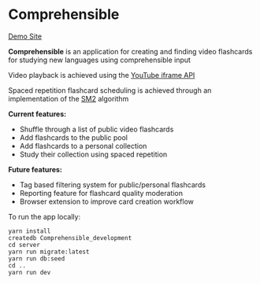 # Comprehensible

[Demo Site](https://comprehensible.herokuapp.com)

**Comprehensible** is an application for creating and finding video flashcards for studying new languages using comprehensible input

Video playback is achieved using the [YouTube iframe API](https://developers.google.com/youtube/iframe_api_reference)

Spaced repetition flashcard scheduling is achieved through an implementation of the [SM2](https://www.supermemo.com/en/archives1990-2015/english/ol/sm2) algorithm

**Current features:**
- Shuffle through a list of public video flashcards
- Add flashcards to the public pool
- Add flashcards to a personal collection
- Study their collection using spaced repetition

**Future features:**
- Tag based filtering system for public/personal flashcards
- Reporting feature for flashcard quality moderation
- Browser extension to improve card creation workflow


To run the app locally:
```
yarn install
createdb Comprehensible_development
cd server
yarn run migrate:latest
yarn run db:seed
cd ..
yarn run dev 
```





